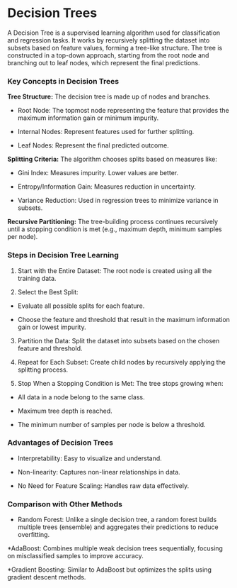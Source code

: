 # Decision Trees
A Decision Tree is a supervised learning algorithm used for classification and regression tasks. It works by recursively splitting the dataset into subsets based on feature values, forming a tree-like structure. The tree is constructed in a top-down approach, starting from the root node and branching out to leaf nodes, which represent the final predictions.

### Key Concepts in Decision Trees

**Tree Structure:** The decision tree is made up of nodes and branches.

* Root Node: The topmost node representing the feature that provides the maximum information gain or minimum impurity.

* Internal Nodes: Represent features used for further splitting.

* Leaf Nodes: Represent the final predicted outcome.

**Splitting Criteria:** The algorithm chooses splits based on measures like:

* Gini Index: Measures impurity. Lower values are better.
  
* Entropy/Information Gain: Measures reduction in uncertainty.
  
* Variance Reduction: Used in regression trees to minimize variance in subsets.
  
**Recursive Partitioning:** The tree-building process continues recursively until a stopping condition is met (e.g., maximum depth, minimum samples per node).

### Steps in Decision Tree Learning

1. Start with the Entire Dataset: The root node is created using all the training data.

2. Select the Best Split:

* Evaluate all possible splits for each feature.

* Choose the feature and threshold that result in the maximum information gain or lowest impurity.

3. Partition the Data: Split the dataset into subsets based on the chosen feature and threshold.

4. Repeat for Each Subset: Create child nodes by recursively applying the splitting process.

5. Stop When a Stopping Condition is Met: The tree stops growing when:

* All data in a node belong to the same class.
  
* Maximum tree depth is reached.
  
* The minimum number of samples per node is below a threshold.

### Advantages of Decision Trees

* Interpretability: Easy to visualize and understand.

* Non-linearity: Captures non-linear relationships in data.

* No Need for Feature Scaling: Handles raw data effectively.
  
### Comparison with Other Methods

* Random Forest: Unlike a single decision tree, a random forest builds multiple trees (ensemble) and aggregates their predictions to reduce overfitting.
  
*AdaBoost: Combines multiple weak decision trees sequentially, focusing on misclassified samples to improve accuracy.

*Gradient Boosting: Similar to AdaBoost but optimizes the splits using gradient descent methods.
